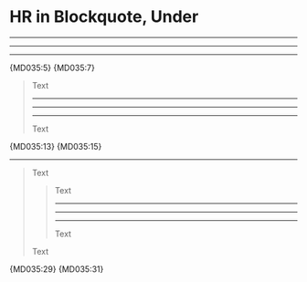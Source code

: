 # HR in Blockquote, Under

___

---

***

{MD035:5} {MD035:7}

> Text
>
> ---
>
> ***
>
> ___
>
> Text

{MD035:13} {MD035:15}

_ _ _

> Text
>
> > Text
> >
> > ---
> >
> > ***
> >
> > ___
> >
> > Text
>
> Text

{MD035:29} {MD035:31}
